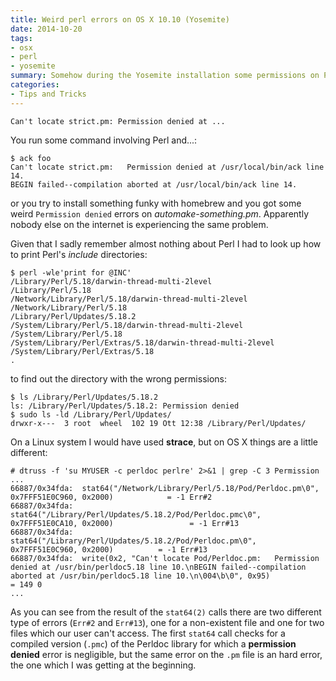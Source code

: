 ```yaml
---
title: Weird perl errors on OS X 10.10 (Yosemite)
date: 2014-10-20
tags:
- osx
- perl
- yosemite
summary: Somehow during the Yosemite installation some permissions on Perl directories got messed up.
categories:
- Tips and Tricks
---
```


```
Can't locate strict.pm: Permission denied at ...
```

You run some command involving Perl and...:

    $ ack foo
    Can't locate strict.pm:   Permission denied at /usr/local/bin/ack line 14.
    BEGIN failed--compilation aborted at /usr/local/bin/ack line 14.

or you try to install something funky with homebrew and you got some weird `Permission denied` errors on *automake-something.pm*. Apparently nobody else on the internet is experiencing the same problem.

Given that I sadly remember almost nothing about Perl I had to look up how to print Perl's *include* directories:

```
$ perl -wle'print for @INC'
/Library/Perl/5.18/darwin-thread-multi-2level
/Library/Perl/5.18
/Network/Library/Perl/5.18/darwin-thread-multi-2level
/Network/Library/Perl/5.18
/Library/Perl/Updates/5.18.2
/System/Library/Perl/5.18/darwin-thread-multi-2level
/System/Library/Perl/5.18
/System/Library/Perl/Extras/5.18/darwin-thread-multi-2level
/System/Library/Perl/Extras/5.18
.
```

to find out the directory with the wrong permissions:

    $ ls /Library/Perl/Updates/5.18.2
    ls: /Library/Perl/Updates/5.18.2: Permission denied
    $ sudo ls -ld /Library/Perl/Updates/
    drwxr-x---  3 root  wheel  102 19 Ott 12:38 /Library/Perl/Updates/

On a Linux system I would have used **strace**, but on OS X things are a little different:

    # dtruss -f 'su MYUSER -c perldoc perlre' 2>&1 | grep -C 3 Permission
    ...
    66887/0x34fda:  stat64("/Network/Library/Perl/5.18/Pod/Perldoc.pm\0", 0x7FFF51E0C960, 0x2000)            = -1 Err#2
    66887/0x34fda:  stat64("/Library/Perl/Updates/5.18.2/Pod/Perldoc.pmc\0", 0x7FFF51E0CA10, 0x2000)                 = -1 Err#13
    66887/0x34fda:  stat64("/Library/Perl/Updates/5.18.2/Pod/Perldoc.pm\0", 0x7FFF51E0C960, 0x2000)          = -1 Err#13
    66887/0x34fda:  write(0x2, "Can't locate Pod/Perldoc.pm:   Permission denied at /usr/bin/perldoc5.18 line 10.\nBEGIN failed--compilation aborted at /usr/bin/perldoc5.18 line 10.\n\004\b\0", 0x95)                 = 149 0
    ...

As you can see from the result of the `stat64(2)` calls there are two different type of errors (`Err#2` and `Err#13`), one for a non-existent file and one for two files which our user can't access. The first `stat64` call checks for a compiled version (`.pmc`) of the Perldoc library for which a **permission denied** error is negligible, but the same error on the `.pm` file is an hard error, the one which I was getting at the beginning.
